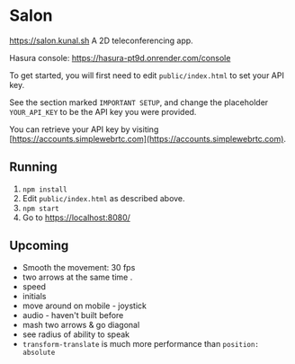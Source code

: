 # Salon

https://salon.kunal.sh
A 2D teleconferencing app.

Hasura console: https://hasura-pt9d.onrender.com/console

To get started, you will first need to edit `public/index.html` to set your API key.

See the section marked `IMPORTANT SETUP`, and change the placeholder `YOUR_API_KEY` to be the API key you were provided.

You can retrieve your API key by visiting [https://accounts.simplewebrtc.com](https://accounts.simplewebrtc.com).

## Running

1. `npm install`
2. Edit `public/index.html` as described above.
3. `npm start`
4. Go to [https://localhost:8080/](https://localhost:8080)

## Upcoming

- Smooth the movement: 30 fps
- two arrows at the same time .
- speed
- initials
- move around on mobile - joystick
- audio - haven't built before
- mash two arrows & go diagonal
- see radius of ability to speak
- `transform-translate` is much more performance than `position: absolute`
